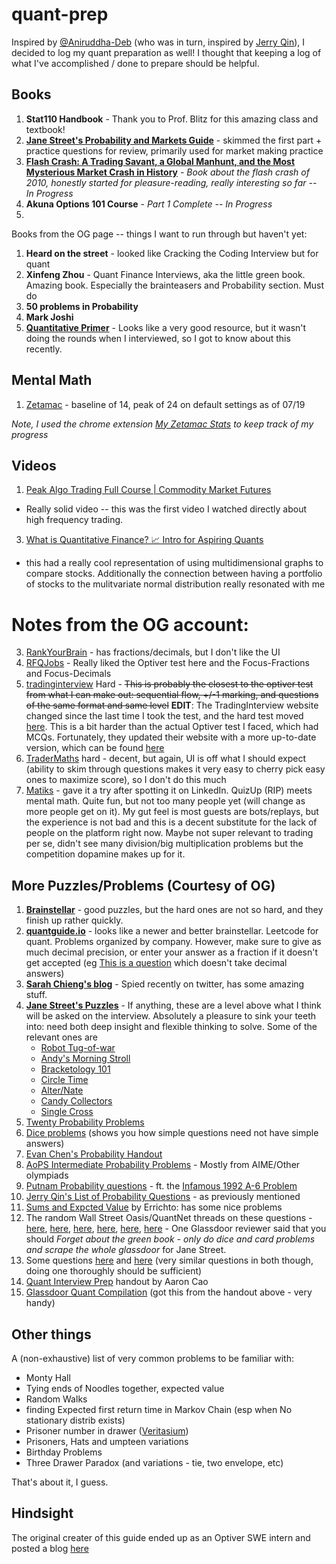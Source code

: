 # quant-prep

Inspired by [@Aniruddha-Deb](https://github.com/Aniruddha-Deb/quant-prep) (who was in turn, inspired by [Jerry Qin](https://jerryqin.com)), I decided to log my quant preparation as well! I thought that keeping a log of what I've accomplished / done to prepare should be helpful.

## Books
1. **Stat110 Handbook** - Thank you to Prof. Blitz for this amazing class and textbook!
3. **[Jane Street's Probability and Markets Guide](https://www.janestreet.com/probability-markets/)** - skimmed the first part + practice questions for review, primarily used for market making practice
4. **[Flash Crash: A Trading Savant, a Global Manhunt, and the Most Mysterious Market Crash in History]((https://www.amazon.com/Flash-Crash-Trading-Manhunt-Mysterious/dp/0385543654))** - *Book about the flash crash of 2010, honestly started for pleasure-reading, really interesting so far --  In Progress*
5. **Akuna Options 101 Course** - *Part 1 Complete -- In Progress*
6. 


Books from the OG page -- things I want to run through but haven't yet:
1. **Heard on the street** - looked like Cracking the Coding Interview but for quant
2. **Xinfeng Zhou** - Quant Finance Interviews, aka the little green book. Amazing book. Especially the brainteasers and Probability section. Must do
3. **50 problems in Probability** 
4. **Mark Joshi** 
6. **[Quantitative Primer](https://github.com/dwcoder/QuantitativePrimer/tree/master)** - Looks like a very good resource, but it wasn't doing the rounds when I interviewed, so I got to know about this recently.

## Mental Math

1. [Zetamac](https://arithmetic.zetamac.com) - baseline of 14, peak of 24 on default settings as of 07/19

*Note, I used the chrome extension [My Zetamac Stats](https://chromewebstore.google.com/detail/icfkboadjakpikgeijimiegeebfpfgji?utm_source=item-share-cb) to keep track of my progress*


## Videos 
1. [Peak Algo Trading Full Course | Commodity Market Futures](https://www.youtube.com/watch?si=payanJI-4wxdODMI&v=rrbahhoePN4&feature=youtu.be)
* Really solid video -- this was the first video I watched directly about high frequency trading.
3. [What is Quantitative Finance? 📈 Intro for Aspiring Quants](https://www.youtube.com/watch?v=JVtUcM1sWQw)
* this had a really cool representation of using multidimensional graphs to compare stocks. Additionally the connection between having a portfolio of stocks to the mulitvariate normal distribution really resonated with me 

  
# Notes from the OG account:

3. [RankYourBrain](https://rankyourbrain.com/mental-math/) - has fractions/decimals, but I don't like the UI
4. [RFQJobs](https://rfqjobs.com/practice/math/) - Really liked the Optiver test here and the Focus-Fractions and Focus-Decimals
5. [tradinginterview](https://www.tradinginterview.com/courses/mental-arithmetic/quizzes/quiz-hard-arithmetic/) Hard - ~~This is probably the closest to the optiver test from what I can make out: sequential flow, +/-1 marking, and questions of the same format and same level~~ **EDIT**: The TradingInterview website changed since the last time I took the test, and the hard test moved [here](https://www.tradinginterview.com/courses/mental-arithmetic/quizzes/preset-hard-arithmetic/). This is a bit harder than the actual Optiver test I faced, which had MCQs. Fortunately, they updated their website with a more up-to-date version, which can be found [here](https://www.tradinginterview.com/courses/mental-arithmetic/quizzes/optiver-math-test/)
6. [TraderMaths](https://www.tradermaths.com/math-tests) hard - decent, but again, UI is off what I should expect (ability to skim through questions makes it very easy to cherry pick easy ones to maximize score), so I don't do this much
7. [Matiks](https://www.matiks.in/) - gave it a try after spotting it on LinkedIn. QuizUp (RIP) meets mental math. Quite fun, but not too many people yet (will change as more people get on it). My gut feel is most guests are bots/replays, but the experience is not bad and this is a decent substitute for the lack of people on the platform right now. Maybe not super relevant to trading per se, didn't see many division/big multiplication problems but the competition dopamine makes up for it.

## More Puzzles/Problems (Courtesy of OG)

1. **[Brainstellar](https://brainstellar.com)** - good puzzles, but the hard ones are not so hard, and they finish up rather quickly.
2. **[quantguide.io](http://quantguide.io/)** - looks like a newer and better brainstellar. Leetcode for quant. Problems organized by company. However, make sure to give as much decimal precision, or enter your answer as a fraction if it doesn't get accepted (eg [This is a question](https://www.quantguide.io/questions/car-question-i) which doesn't take decimal answers)
3. **[Sarah Chieng's blog](https://milksandmatcha.notion.site/Free-Trading-Resources-v2-4456ae906000487181f3486dbd0dd631)** - Spied recently on twitter, has some amazing stuff.
4. **[Jane Street's Puzzles](https://www.janestreet.com/puzzles/archive/index.html)** - If anything, these are a level above what I think will be asked on the interview. Absolutely a pleasure to sink your teeth into: need both deep insight and flexible thinking to solve. Some of the relevant ones are
    * [Robot Tug-of-war](https://www.janestreet.com/puzzles/robot-tug-of-war-index/)
    * [Andy's Morning Stroll](https://www.janestreet.com/puzzles/current-puzzle/)
    * [Bracketology 101](https://www.janestreet.com/puzzles/bracketology-101-index/)
    * [Circle Time](https://www.janestreet.com/puzzles/circle-time-index/)
    * [Alter/Nate](https://www.janestreet.com/puzzles/alter-nate-index/)
    * [Candy Collectors](https://www.janestreet.com/puzzles/candy-collectors-index/)
    * [Single Cross](https://www.janestreet.com/puzzles/single-cross-index/)
5. [Twenty Probability Problems](https://www.math.ucdavis.edu/~gravner/MAT135A/resources/chpr.pdf)
6. [Dice problems](https://www.karlin.mff.cuni.cz/~nagy/NMSA202/dice1.pdf) (shows you how simple questions need not have simple answers)
7. [Evan Chen's Probability Handout](https://web.evanchen.cc/handouts/ProbabilisticMethod/ProbabilisticMethod.pdf)
8. [AoPS Intermediate Probability Problems](https://artofproblemsolving.com/wiki/index.php/Category:Intermediate_Probability_Problems) - Mostly from AIME/Other olympiads
9. [Putnam Probability questions](http://www.math.utoronto.ca/barbeau/putnamprob.pdf) - ft. the [Infamous 1992 A-6 Problem](https://www.youtube.com/watch?v=OkmNXy7er84&ab_channel=3Blue1Brown)
10. [Jerry Qin's List of Probability Questions](https://jerryqin.com/) - as previously mentioned
11. [Sums and Expcted Value](https://codeforces.com/blog/entry/62690) by Errichto: has some nice problems
12. The random Wall Street Oasis/QuantNet threads on these questions - [here](https://quantnet.com/threads/big-list-of-quant-interview-questions-with-answers.36240/), [here](https://quantnet.com/threads/jane-street-interview-questions.3039/), [here](https://quantnet.com/threads/jane-street-capital-second-round-interview.12565/), [here](https://quantnet.com/threads/compilation-of-jane-street-interview-questions.17941/), [here](https://quantnet.com/threads/jane-street-interview-question-needing-help.7591/), [here](https://www.glassdoor.co.in/Interview/Jane-Street-Hong-Kong-Interview-Questions-EI_IE255549.0,11_IL.12,21_IC2308631.htm) - One Glassdoor reviewer said that you should _Forget about the green book - only do dice and card problems and scrape the whole glassdoor_ for Jane Street.
13. Some questions [here](http://williamdemeo.github.io/2014/03/19/probability-quiz/) and [here](https://github.com/ptmminh/quanttest) (very similar questions in both though, doing one thoroughly should be sufficient)
14. [Quant Interview Prep](https://www.math.lsu.edu/~smolinsk/Quant_Interview_Prep.pdf) handout by Aaron Cao
15. [Glassdoor Quant Compilation](https://www.glassdoor.co.in/Interview/quant-interview-questions-SRCH_KO0,5_IP2.htm) (got this from the handout above - very handy)

## Other things

A (non-exhaustive) list of very common problems to be familiar with:
* Monty Hall
* Tying ends of Noodles together, expected value
* Random Walks
* finding Expected first return time in Markov Chain (esp when No stationary distrib exists)
* Prisoner number in drawer ([Veritasium](https://www.youtube.com/watch?v=iSNsgj1OCLA&ab_channel=Veritasium))
* Prisoners, Hats and umpteen variations
* Birthday Problems
* Three Drawer Paradox (and variations - tie, two envelope, etc)

That's about it, I guess.

## Hindsight
The original creater of this guide ended up as an Optiver SWE intern and posted a blog [here](https://aniruddhadeb.com/articles/2022/intern-inferno/)
